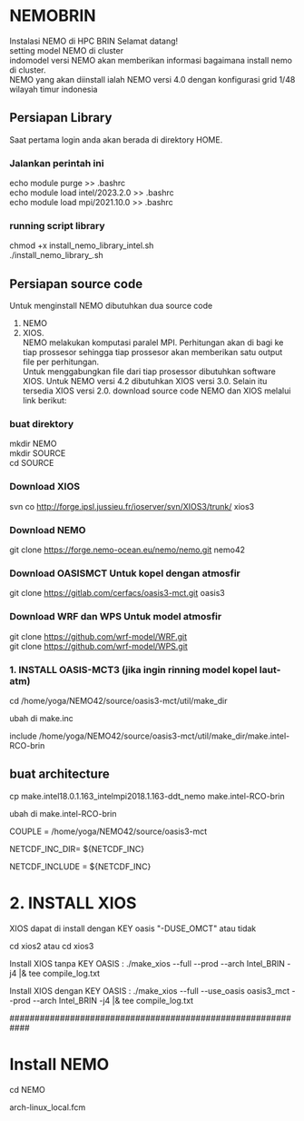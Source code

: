 # NEMOBRIN
Instalasi NEMO di HPC BRIN
Selamat datang!  
setting model NEMO di cluster  
indomodel versi NEMO akan memberikan informasi bagaimana install nemo di cluster.  
NEMO yang akan diinstall ialah NEMO versi 4.0 dengan konfigurasi grid 1/48 wilayah timur indonesia  
## Persiapan Library  
Saat pertama login anda akan berada di direktory HOME.  
### Jalankan perintah ini  
echo module purge >> .bashrc  
echo module load intel/2023.2.0 >> .bashrc  
echo module load mpi/2021.10.0 >> .bashrc  
### running script library  
chmod +x install_nemo_library_intel.sh  
./install_nemo_library_.sh  
## Persiapan source code
Untuk menginstall NEMO dibutuhkan dua source code 
1. NEMO   
2. XIOS.   
NEMO melakukan komputasi paralel MPI. Perhitungan akan di bagi ke tiap prossesor sehingga tiap prossesor akan memberikan satu output file per perhitungan.  
Untuk menggabungkan file dari tiap prosessor dibutuhkan software XIOS. 
Untuk NEMO versi 4.2 dibutuhkan XIOS versi 3.0. Selain itu tersedia XIOS versi 2.0. 
download source code NEMO dan XIOS melalui link berikut:
### buat direktory   
mkdir NEMO  
mkdir SOURCE  
cd SOURCE  
### Download XIOS  
svn co http://forge.ipsl.jussieu.fr/ioserver/svn/XIOS3/trunk/ xios3    
### Download NEMO  
git clone https://forge.nemo-ocean.eu/nemo/nemo.git nemo42  
### Download OASISMCT Untuk kopel dengan atmosfir  
git clone https://gitlab.com/cerfacs/oasis3-mct.git oasis3  
### Download WRF dan WPS Untuk model atmosfir  
git clone https://github.com/wrf-model/WRF.git  
git clone https://github.com/wrf-model/WPS.git  

### 1. INSTALL OASIS-MCT3 (jika ingin rinning model kopel laut-atm)

cd /home/yoga/NEMO42/source/oasis3-mct/util/make_dir

ubah di make.inc 

include  /home/yoga/NEMO42/source/oasis3-mct/util/make_dir/make.intel-RCO-brin

## buat architecture

cp make.intel18.0.1.163_intelmpi2018.1.163-ddt_nemo make.intel-RCO-brin

ubah di make.intel-RCO-brin

COUPLE          = /home/yoga/NEMO42/source/oasis3-mct

NETCDF_INC_DIR= ${NETCDF_INC} 

NETCDF_INCLUDE  = ${NETCDF_INC}


# 2. INSTALL XIOS

XIOS dapat di install dengan KEY oasis "-DUSE_OMCT" atau tidak

cd xios2 atau cd xios3

Install XIOS tanpa KEY OASIS : ./make_xios --full --prod --arch Intel_BRIN -j4 |& tee compile_log.txt

Install XIOS dengan KEY OASIS : ./make_xios --full --use_oasis oasis3_mct --prod --arch Intel_BRIN -j4 |& tee compile_log.txt

############################################################
# Install NEMO
 cd NEMO
 
 arch-linux_local.fcm
